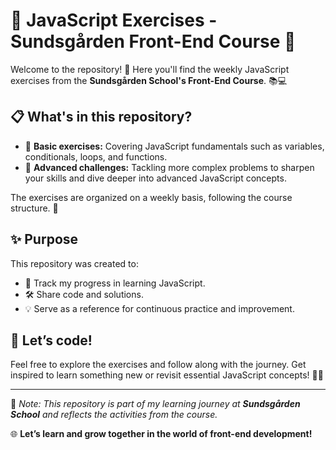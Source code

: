 # 🌟 JavaScript Exercises - Sundsgården Front-End Course 🌟

Welcome to the repository! 🎉 Here you'll find the weekly JavaScript exercises from the **Sundsgården School's Front-End Course**. 📚💻

## 📋 What's in this repository?  
- 🔹 **Basic exercises:** Covering JavaScript fundamentals such as variables, conditionals, loops, and functions.  
- 🔹 **Advanced challenges:** Tackling more complex problems to sharpen your skills and dive deeper into advanced JavaScript concepts.  

The exercises are organized on a weekly basis, following the course structure. 🚀  

## ✨ Purpose  
This repository was created to:  
- 🌱 Track my progress in learning JavaScript.  
- 🛠️ Share code and solutions.  
- 💡 Serve as a reference for continuous practice and improvement.  

## 🚀 Let’s code!  
Feel free to explore the exercises and follow along with the journey. Get inspired to learn something new or revisit essential JavaScript concepts! 💪✨  

---

📌 _Note: This repository is part of my learning journey at **Sundsgården School** and reflects the activities from the course._  

🌐 **Let’s learn and grow together in the world of front-end development!**
